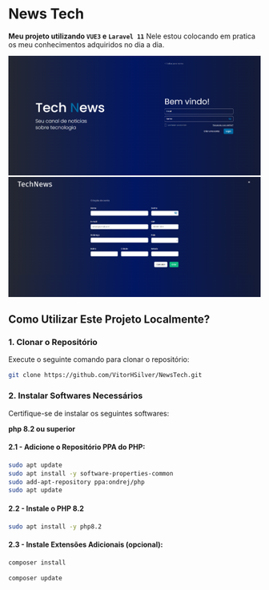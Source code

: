 # News Tech	
**Meu projeto utilizando `VUE3` e `Laravel 11`**
Nele estou colocando em pratica os meu conhecimentos adquiridos no dia a dia.

![Print](assets/login.png)
![Print](assets/create_user.png)

## Como Utilizar Este Projeto Localmente?

### 1. Clonar o Repositório
Execute o seguinte comando para clonar o repositório:

```bash
git clone https://github.com/VitorHSilver/NewsTech.git
```

### 2. Instalar Softwares Necessários
Certifique-se de instalar os seguintes softwares:

**php 8.2 ou superior**

#### 2.1 -  Adicione o Repositório PPA do PHP:
```bash
sudo apt update
sudo apt install -y software-properties-common
sudo add-apt-repository ppa:ondrej/php
sudo apt update
```

#### 2.2 - Instale o PHP 8.2
```bash
sudo apt install -y php8.2
```
#### 2.3 - Instale Extensões Adicionais (opcional):

```bash
composer install
```
```bash 
composer update
```


